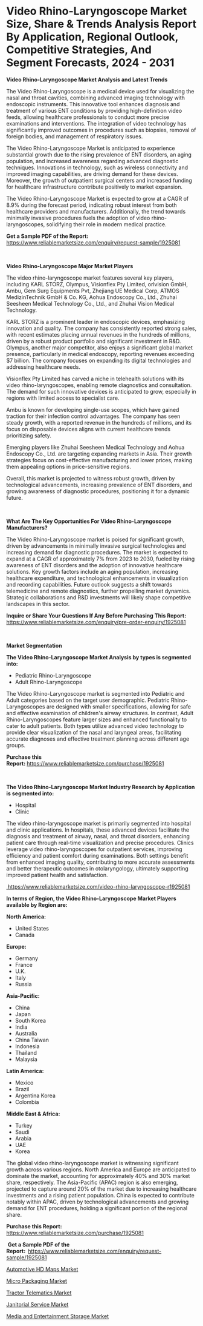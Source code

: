 <p><h1>Video Rhino-Laryngoscope Market Size, Share & Trends Analysis Report By Application, Regional Outlook, Competitive Strategies, And Segment Forecasts, 2024 - 2031</h1></p><p><strong>Video Rhino-Laryngoscope Market Analysis and Latest Trends</strong></p>
<p><p>The Video Rhino-Laryngoscope is a medical device used for visualizing the nasal and throat cavities, combining advanced imaging technology with endoscopic instruments. This innovative tool enhances diagnosis and treatment of various ENT conditions by providing high-definition video feeds, allowing healthcare professionals to conduct more precise examinations and interventions. The integration of video technology has significantly improved outcomes in procedures such as biopsies, removal of foreign bodies, and management of respiratory issues.</p><p>The Video Rhino-Laryngoscope Market is anticipated to experience substantial growth due to the rising prevalence of ENT disorders, an aging population, and increased awareness regarding advanced diagnostic techniques. Innovations in technology, such as wireless connectivity and improved imaging capabilities, are driving demand for these devices. Moreover, the growth of outpatient surgical centers and increased funding for healthcare infrastructure contribute positively to market expansion.</p><p>The Video Rhino-Laryngoscope Market is expected to grow at a CAGR of 8.9% during the forecast period, indicating robust interest from both healthcare providers and manufacturers. Additionally, the trend towards minimally invasive procedures fuels the adoption of video rhino-laryngoscopes, solidifying their role in modern medical practice.</p></p>
<p><strong>Get a Sample PDF of the Report:&nbsp;</strong> <a href="https://www.reliablemarketsize.com/enquiry/request-sample/1925081?utm_campaign=1601&utm_medium=2&utm_source=Github&utm_content=ia&utm_term=24102024&utm_id=video-rhino-laryngoscope">https://www.reliablemarketsize.com/enquiry/request-sample/1925081</a></p>
<p>&nbsp;</p>
<p><strong>Video Rhino-Laryngoscope Major Market Players</strong></p>
<p><p>The video rhino-laryngoscope market features several key players, including KARL STORZ, Olympus, Visionflex Pty Limited, orlvision GmbH, Ambu, Gem Surg Equipments Pvt, Zhejiang UE Medical Corp, ATMOS MedizinTechnik GmbH & Co. KG, Aohua Endoscopy Co., Ltd., Zhuhai Seesheen Medical Technology Co., Ltd., and Zhuhai Vision Medical Technology. </p><p>KARL STORZ is a prominent leader in endoscopic devices, emphasizing innovation and quality. The company has consistently reported strong sales, with recent estimates placing annual revenues in the hundreds of millions, driven by a robust product portfolio and significant investment in R&D. Olympus, another major competitor, also enjoys a significant global market presence, particularly in medical endoscopy, reporting revenues exceeding $7 billion. The company focuses on expanding its digital technologies and addressing healthcare needs.</p><p>Visionflex Pty Limited has carved a niche in telehealth solutions with its video rhino-laryngoscopes, enabling remote diagnostics and consultation. The demand for such innovative devices is anticipated to grow, especially in regions with limited access to specialist care.</p><p>Ambu is known for developing single-use scopes, which have gained traction for their infection control advantages. The company has seen steady growth, with a reported revenue in the hundreds of millions, and its focus on disposable devices aligns with current healthcare trends prioritizing safety.</p><p>Emerging players like Zhuhai Seesheen Medical Technology and Aohua Endoscopy Co., Ltd. are targeting expanding markets in Asia. Their growth strategies focus on cost-effective manufacturing and lower prices, making them appealing options in price-sensitive regions.</p><p>Overall, this market is projected to witness robust growth, driven by technological advancements, increasing prevalence of ENT disorders, and growing awareness of diagnostic procedures, positioning it for a dynamic future.</p></p>
<p>&nbsp;</p>
<p><strong>What Are The Key Opportunities For Video Rhino-Laryngoscope Manufacturers?</strong></p>
<p><p>The Video Rhino-Laryngoscope market is poised for significant growth, driven by advancements in minimally invasive surgical technologies and increasing demand for diagnostic procedures. The market is expected to expand at a CAGR of approximately 7% from 2023 to 2030, fueled by rising awareness of ENT disorders and the adoption of innovative healthcare solutions. Key growth factors include an aging population, increasing healthcare expenditure, and technological enhancements in visualization and recording capabilities. Future outlook suggests a shift towards telemedicine and remote diagnostics, further propelling market dynamics. Strategic collaborations and R&D investments will likely shape competitive landscapes in this sector.</p></p>
<p><strong>Inquire or Share Your Questions If Any Before Purchasing This Report:</strong> <a href="https://www.reliablemarketsize.com/enquiry/pre-order-enquiry/1925081?utm_campaign=1601&utm_medium=2&utm_source=Github&utm_content=ia&utm_term=24102024&utm_id=video-rhino-laryngoscope">https://www.reliablemarketsize.com/enquiry/pre-order-enquiry/1925081</a></p>
<p>&nbsp;</p>
<p><strong>Market Segmentation</strong></p>
<p><strong>The Video Rhino-Laryngoscope Market Analysis by types is segmented into:</strong></p>
<p><ul><li>Pediatric Rhino-Laryngoscope</li><li>Adult Rhino-Laryngoscope</li></ul></p>
<p><p>The Video Rhino-Laryngoscope market is segmented into Pediatric and Adult categories based on the target user demographic. Pediatric Rhino-Laryngoscopes are designed with smaller specifications, allowing for safe and effective examination of children's airway structures. In contrast, Adult Rhino-Laryngoscopes feature larger sizes and enhanced functionality to cater to adult patients. Both types utilize advanced video technology to provide clear visualization of the nasal and laryngeal areas, facilitating accurate diagnoses and effective treatment planning across different age groups.</p></p>
<p><strong>Purchase this Report:&nbsp;</strong><a href="https://www.reliablemarketsize.com/purchase/1925081?utm_campaign=1601&utm_medium=2&utm_source=Github&utm_content=ia&utm_term=24102024&utm_id=video-rhino-laryngoscope">https://www.reliablemarketsize.com/purchase/1925081</a></p>
<p>&nbsp;</p>
<p><strong>The Video Rhino-Laryngoscope Market Industry Research by Application is segmented into:</strong></p>
<p><ul><li>Hospital</li><li>Clinic</li></ul></p>
<p><p>The video rhino-laryngoscope market is primarily segmented into hospital and clinic applications. In hospitals, these advanced devices facilitate the diagnosis and treatment of airway, nasal, and throat disorders, enhancing patient care through real-time visualization and precise procedures. Clinics leverage video rhino-laryngoscopes for outpatient services, improving efficiency and patient comfort during examinations. Both settings benefit from enhanced imaging quality, contributing to more accurate assessments and better therapeutic outcomes in otolaryngology, ultimately supporting improved patient health and satisfaction.</p></p>
<p><a href="https://www.reliablemarketsize.com/video-rhino-laryngoscope-r1925081?utm_campaign=1601&utm_medium=2&utm_source=Github&utm_content=ia&utm_term=24102024&utm_id=video-rhino-laryngoscope">&nbsp;https://www.reliablemarketsize.com/video-rhino-laryngoscope-r1925081</a></p>
<p><strong>In terms of Region, the Video Rhino-Laryngoscope Market Players available by Region are:</strong></p>
<p>
    <p> <strong> North America: </strong>
        <ul>
            <li>United States</li>
            <li>Canada</li>
        </ul>
        </p> 
    <p> <strong> Europe: </strong>
        <ul>
            <li>Germany</li>
            <li>France</li>
            <li>U.K.</li>
            <li>Italy</li>
            <li>Russia</li>
        </ul>
        </p> 
    <p> <strong> Asia-Pacific: </strong>
        <ul>
            <li>China</li>
            <li>Japan</li>
            <li>South Korea</li>
            <li>India</li>
            <li>Australia</li>
            <li>China Taiwan</li>
            <li>Indonesia</li>
            <li>Thailand</li>
            <li>Malaysia</li>
        </ul>
        </p> 
    <p> <strong> Latin America: </strong>
        <ul>
            <li>Mexico</li>
            <li>Brazil</li>
            <li>Argentina Korea</li>
            <li>Colombia</li>
        </ul>
        </p> 
    <p> <strong> Middle East & Africa: </strong>
        <ul>
            <li>Turkey</li>
            <li>Saudi</li>
            <li>Arabia</li>
            <li>UAE</li>
            <li>Korea</li>
        </ul>
    </p>
    </p>
<p><p>The global video rhino-laryngoscope market is witnessing significant growth across various regions. North America and Europe are anticipated to dominate the market, accounting for approximately 40% and 30% market share, respectively. The Asia-Pacific (APAC) region is also emerging, projected to capture around 20% of the market due to increasing healthcare investments and a rising patient population. China is expected to contribute notably within APAC, driven by technological advancements and growing demand for ENT procedures, holding a significant portion of the regional share.</p></p>
<p><strong>Purchase this Report: </strong><a href="https://www.reliablemarketsize.com/purchase/1925081?utm_campaign=1601&utm_medium=2&utm_source=Github&utm_content=ia&utm_term=24102024&utm_id=video-rhino-laryngoscope">https://www.reliablemarketsize.com/purchase/1925081</a></p>
<p>&nbsp;<strong>Get a Sample PDF of the Report:&nbsp;&nbsp;</strong><a href="https://www.reliablemarketsize.com/enquiry/request-sample/1925081?utm_campaign=1601&utm_medium=2&utm_source=Github&utm_content=ia&utm_term=24102024&utm_id=video-rhino-laryngoscope">https://www.reliablemarketsize.com/enquiry/request-sample/1925081</a></p>
<p><strong></strong></p>
<p><p><a href="https://www.linkedin.com/pulse/global-automotive-hd-maps-market-trends-analysis-future-growth-njw6f?utm_campaign=1601&utm_medium=2&utm_source=Github&utm_content=ia&utm_term=24102024&utm_id=video-rhino-laryngoscope">Automotive HD Maps Market</a></p><p><a href="https://www.linkedin.com/pulse/future-trends-global-micro-packaging-market-insights-analysis-yeuhe?utm_campaign=1601&utm_medium=2&utm_source=Github&utm_content=ia&utm_term=24102024&utm_id=video-rhino-laryngoscope">Micro Packaging Market</a></p><p><a href="https://www.linkedin.com/pulse/global-tractor-telematics-market-pulse-trends-growth-k2nbf?utm_campaign=1601&utm_medium=2&utm_source=Github&utm_content=ia&utm_term=24102024&utm_id=video-rhino-laryngoscope">Tractor Telematics Market</a></p><p><a href="https://www.linkedin.com/pulse/janitorial-service-market-pulse-126-expansion-blueprint-2024-2031-r5ewf?utm_campaign=1601&utm_medium=2&utm_source=Github&utm_content=ia&utm_term=24102024&utm_id=video-rhino-laryngoscope">Janitorial Service Market</a></p><p><a href="https://www.linkedin.com/pulse/media-entertainment-storage-market-report-product-type-ppunf?utm_campaign=1601&utm_medium=2&utm_source=Github&utm_content=ia&utm_term=24102024&utm_id=video-rhino-laryngoscope">Media and Entertainment Storage Market</a></p></p>